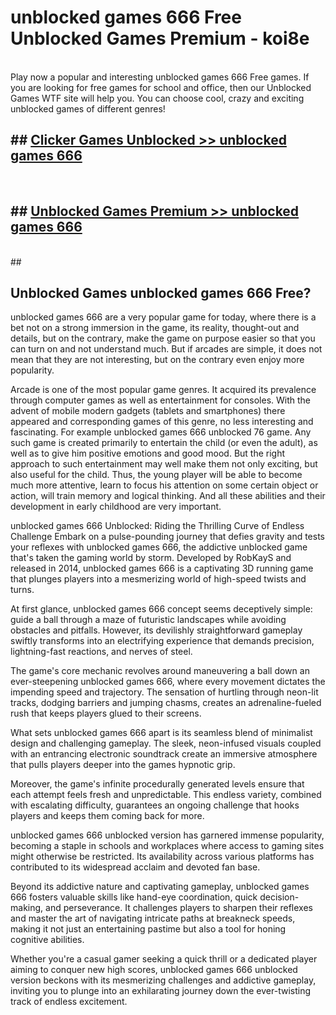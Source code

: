 # unblocked games 666 Free Unblocked Games Premium - koi8e <br>
<br>
Play now a popular and interesting unblocked games 666 Free games. If you are looking for free games for school and office, then our Unblocked Games WTF site will help you. You can choose cool, crazy and exciting unblocked games of different genres!


## ##  [Clicker Games Unblocked >> unblocked games 666](http://freeplayer.one?title=unblocked_games_666&ref=M1)
  <br>

##  ## [Unblocked Games Premium >> unblocked games 666](http://freeplayer.one?title=unblocked_games_666&ref=M1)
  <br>
  ##



## Unblocked Games unblocked games 666 Free?

unblocked games 666 are a very popular game for today, where there is a bet not on a strong immersion in the game, its reality, thought-out and details, but on the contrary, make the game on purpose easier so that you can turn on and not understand much. But if arcades are simple, it does not mean that they are not interesting, but on the contrary even enjoy more popularity.

Arcade is one of the most popular game genres. It acquired its prevalence through computer games as well as entertainment for consoles. With the advent of mobile modern gadgets (tablets and smartphones) there appeared and corresponding games of this genre, no less interesting and fascinating. For example unblocked games 666 unblocked 76 game. Any such game is created primarily to entertain the child (or even the adult), as well as to give him positive emotions and good mood. But the right approach to such entertainment may well make them not only exciting, but also useful for the child. Thus, the young player will be able to become much more attentive, learn to focus his attention on some certain object or action, will train memory and logical thinking. And all these abilities and their development in early childhood are very important.

unblocked games 666 Unblocked: Riding the Thrilling Curve of Endless Challenge
Embark on a pulse-pounding journey that defies gravity and tests your reflexes with unblocked games 666, the addictive unblocked game that's taken the gaming world by storm. Developed by RobKayS and released in 2014, unblocked games 666 is a captivating 3D running game that plunges players into a mesmerizing world of high-speed twists and turns.

At first glance, unblocked games 666 concept seems deceptively simple: guide a ball through a maze of futuristic landscapes while avoiding obstacles and pitfalls. However, its devilishly straightforward gameplay swiftly transforms into an electrifying experience that demands precision, lightning-fast reactions, and nerves of steel.

The game's core mechanic revolves around maneuvering a ball down an ever-steepening unblocked games 666, where every movement dictates the impending speed and trajectory. The sensation of hurtling through neon-lit tracks, dodging barriers and jumping chasms, creates an adrenaline-fueled rush that keeps players glued to their screens.

What sets unblocked games 666 apart is its seamless blend of minimalist design and challenging gameplay. The sleek, neon-infused visuals coupled with an entrancing electronic soundtrack create an immersive atmosphere that pulls players deeper into the games hypnotic grip.

Moreover, the game's infinite procedurally generated levels ensure that each attempt feels fresh and unpredictable. This endless variety, combined with escalating difficulty, guarantees an ongoing challenge that hooks players and keeps them coming back for more.

unblocked games 666 unblocked version has garnered immense popularity, becoming a staple in schools and workplaces where access to gaming sites might otherwise be restricted. Its availability across various platforms has contributed to its widespread acclaim and devoted fan base.

Beyond its addictive nature and captivating gameplay, unblocked games 666 fosters valuable skills like hand-eye coordination, quick decision-making, and perseverance. It challenges players to sharpen their reflexes and master the art of navigating intricate paths at breakneck speeds, making it not just an entertaining pastime but also a tool for honing cognitive abilities.

Whether you're a casual gamer seeking a quick thrill or a dedicated player aiming to conquer new high scores, unblocked games 666 unblocked version beckons with its mesmerizing challenges and addictive gameplay, inviting you to plunge into an exhilarating journey down the ever-twisting track of endless excitement.